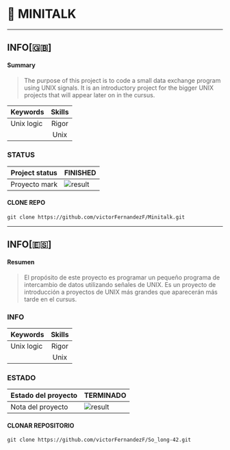 
# :speech_balloon: MINITALK

<hr>

## INFO[:gb:]

#### Summary 
>The purpose of this project is to code a small data exchange program using UNIX signals. It is an introductory project for the bigger UNIX projects that will appear later on in the cursus.

|  Keywords   |      Skills     |
|-------------|:---------------:|
| Unix logic  |      Rigor      |
|             |       Unix      |

### STATUS

| Project status | FINISHED          |
|--------------|---------------------------|
| Proyecto mark |  ![result](https://img.shields.io/badge/RESULT-125%25-green) |

#### CLONE REPO
~~~~~
git clone https://github.com/victorFernandezF/Minitalk.git
~~~~~

<hr/>

## INFO[:es:]

#### Resumen
>El propósito de este proyecto es programar un pequeño programa de intercambio de datos utilizando señales de UNIX. Es un proyecto de introducción a proyectos de UNIX más grandes que aparecerán más tarde en el cursus.     

### INFO

|  Keywords   |      Skills     |
|-------------|:---------------:|
| Unix logic  |      Rigor      |
|             |       Unix      |

### ESTADO

| Estado del proyecto | TERMINADO          |
|--------------|---------------------------|
| Nota del proyecto   |  ![result](https://img.shields.io/badge/RESULTADO-125%25-green) |


#### CLONAR REPOSITORIO
~~~~~
git clone https://github.com/victorFernandezF/So_long-42.git
~~~~~
